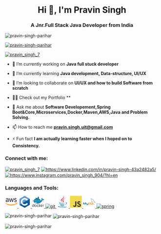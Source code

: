 <h1 align="center">Hi 👋, I'm Pravin Singh</h1>
<h3 align="center">A Jnr.Full Stack Java Developer from India</h3>

<p align="left"> <img src="https://komarev.com/ghpvc/?username=pravin-singh-parihar&label=Profile%20views&color=0e75b6&style=flat" alt="pravin-singh-parihar" /> </p>

<p align="left"> <a href="https://github.com/ryo-ma/github-profile-trophy"><img src="https://github-profile-trophy.vercel.app/?username=pravin-singh-parihar" alt="pravin-singh-parihar" /></a> </p>

<p align="left"> <a href="https://twitter.com/pravin_singh_7" target="blank"><img src="https://img.shields.io/twitter/follow/pravin_singh_7?logo=twitter&style=for-the-badge" alt="pravin_singh_7" /></a> </p>

- 🔭 I’m currently working on **Java full stuck developer**

- 🌱 I’m currently learning **Java development, Data-structure, UI/UX**

- 👯 I’m looking to collaborate on **UI/UX and how to build Software from scratch**
- 👨‍💻 Check out my Portfolio **
- 💬 Ask me about **Software Developement,Spring Boot&Core,Microservices,Docker,Maven,AWS,Java and Problem Solving.**

- 📫 How to reach me **pravin.singh.uit@gmail.com**

- ⚡ Fun fact **I am actually learning faster when I hoped on to Consistency.**

<h3 align="left">Connect with me:</h3>
<p align="left">
<a href="https://twitter.com/pravin_singh_7" target="blank"><img align="center" src="https://raw.githubusercontent.com/rahuldkjain/github-profile-readme-generator/master/src/images/icons/Social/twitter.svg" alt="pravin_singh_7" height="30" width="40" /></a>
<a href="https://linkedin.com/in/https://www.linkedin.com/in/pravin-singh-43a2482a5/" target="blank"><img align="center" src="https://raw.githubusercontent.com/rahuldkjain/github-profile-readme-generator/master/src/images/icons/Social/linked-in-alt.svg" alt="https://www.linkedin.com/in/pravin-singh-43a2482a5/" height="30" width="40" /></a>
<a href="https://instagram.com/https://www.instagram.com/pravin_singh_904/?hl=en" target="blank"><img align="center" src="https://raw.githubusercontent.com/rahuldkjain/github-profile-readme-generator/master/src/images/icons/Social/instagram.svg" alt="https://www.instagram.com/pravin_singh_904/?hl=en" height="30" width="40" /></a>
</p>

<h3 align="left">Languages and Tools:</h3>
<p align="left"> <a href="https://aws.amazon.com" target="_blank" rel="noreferrer"> <img src="https://raw.githubusercontent.com/devicons/devicon/master/icons/amazonwebservices/amazonwebservices-original-wordmark.svg" alt="aws" width="40" height="40"/> </a> <a href="https://www.cprogramming.com/" target="_blank" rel="noreferrer"> <img src="https://raw.githubusercontent.com/devicons/devicon/master/icons/c/c-original.svg" alt="c" width="40" height="40"/> </a> <a href="https://www.docker.com/" target="_blank" rel="noreferrer"> <img src="https://raw.githubusercontent.com/devicons/devicon/master/icons/docker/docker-original-wordmark.svg" alt="docker" width="40" height="40"/> </a> <a href="https://git-scm.com/" target="_blank" rel="noreferrer"> <img src="https://www.vectorlogo.zone/logos/git-scm/git-scm-icon.svg" alt="git" width="40" height="40"/> </a> <a href="https://www.java.com" target="_blank" rel="noreferrer"> <img src="https://raw.githubusercontent.com/devicons/devicon/master/icons/java/java-original.svg" alt="java" width="40" height="40"/> </a> <a href="https://developer.mozilla.org/en-US/docs/Web/JavaScript" target="_blank" rel="noreferrer"> <img src="https://raw.githubusercontent.com/devicons/devicon/master/icons/javascript/javascript-original.svg" alt="javascript" width="40" height="40"/> </a> <a href="https://www.mysql.com/" target="_blank" rel="noreferrer"> <img src="https://raw.githubusercontent.com/devicons/devicon/master/icons/mysql/mysql-original-wordmark.svg" alt="mysql" width="40" height="40"/> </a> <a href="https://spring.io/" target="_blank" rel="noreferrer"> <img src="https://www.vectorlogo.zone/logos/springio/springio-icon.svg" alt="spring" width="40" height="40"/> </a> </p>

<p><img align="left" src="https://github-readme-stats.vercel.app/api/top-langs?username=pravin-singh-parihar&show_icons=true&locale=en&layout=compact" alt="pravin-singh-parihar" /></p>

<p>&nbsp;<img align="center" src="https://github-readme-stats.vercel.app/api?username=pravin-singh-parihar&show_icons=true&locale=en" alt="pravin-singh-parihar" /></p>

<p><img align="center" src="https://github-readme-streak-stats.herokuapp.com/?user=pravin-singh-parihar&" alt="pravin-singh-parihar" /></p>


